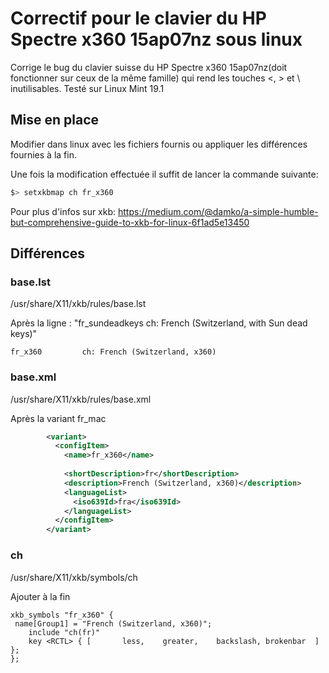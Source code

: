 # Correctif pour le clavier du HP Spectre x360 15ap07nz sous linux
Corrige le bug du clavier suisse du HP Spectre x360 15ap07nz(doit fonctionner sur ceux de la même famille) qui rend les touches &lt;, > et \ inutilisables. Testé sur Linux Mint 19.1

## Mise en place
Modifier dans linux avec les fichiers fournis ou appliquer les différences fournies à la fin.

Une fois la modification effectuée il suffit de lancer la commande suivante:
```bash
$> setxkbmap ch fr_x360
```

Pour plus d'infos sur xkb: https://medium.com/@damko/a-simple-humble-but-comprehensive-guide-to-xkb-for-linux-6f1ad5e13450

## Différences

### base.lst
/usr/share/X11/xkb/rules/base.lst

Après la ligne : "fr_sundeadkeys  ch: French (Switzerland, with Sun dead keys)"

```
fr_x360         ch: French (Switzerland, x360)
```

### base.xml
/usr/share/X11/xkb/rules/base.xml

Après la variant fr_mac
```xml
        <variant>
          <configItem>
            <name>fr_x360</name>
            
            <shortDescription>fr</shortDescription>
            <description>French (Switzerland, x360)</description>
            <languageList>
              <iso639Id>fra</iso639Id>
            </languageList>
          </configItem>
        </variant>
```

### ch

/usr/share/X11/xkb/symbols/ch

Ajouter à la fin
```
xkb_symbols "fr_x360" {
 name[Group1] = "French (Switzerland, x360)";
    include "ch(fr)"
    key <RCTL> { [       less,    greater,    backslash, brokenbar  ] };
};
```

